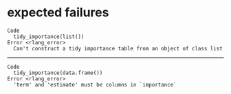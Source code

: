 # expected failures

    Code
      tidy_importance(list())
    Error <rlang_error>
      Can't construct a tidy importance table from an object of class list

---

    Code
      tidy_importance(data.frame())
    Error <rlang_error>
      'term' and 'estimate' must be columns in `importance`

